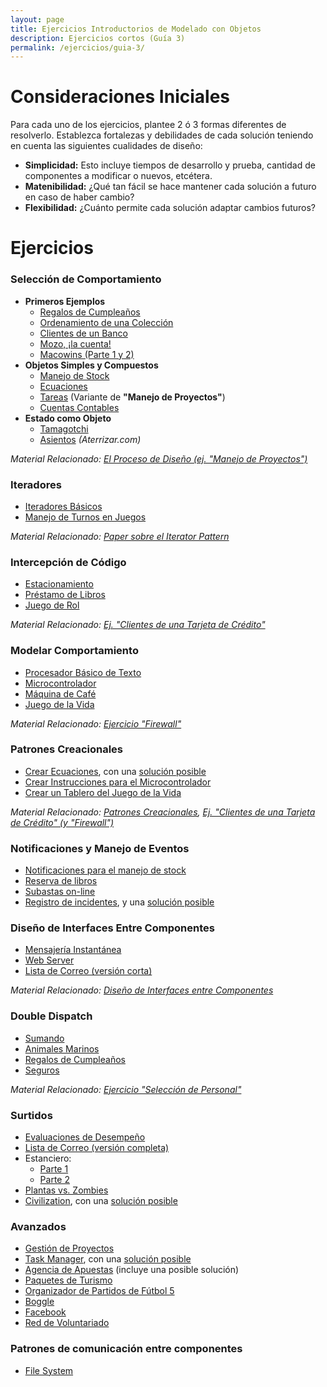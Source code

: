 ```yaml
---
layout: page
title: Ejercicios Introductorios de Modelado con Objetos
description: Ejercicios cortos (Guía 3)
permalink: /ejercicios/guia-3/
---
```

# Consideraciones Iniciales
Para cada uno de los ejercicios, plantee 2 ó 3 formas diferentes de resolverlo. Establezca fortalezas y debilidades de cada solución teniendo en cuenta las siguientes cualidades de diseño:
- **Simplicidad:** Esto incluye tiempos de desarrollo y prueba, cantidad de componentes a modificar o nuevos, etcétera.
- **Matenibilidad:** ¿Qué tan fácil se hace mantener cada solución a futuro en caso de haber cambio?
- **Flexibilidad:** ¿Cuánto permite cada solución adaptar cambios futuros?

# Ejercicios
### Selección de Comportamiento
- **Primeros Ejemplos**
	- [Regalos de Cumpleaños](https://sites.google.com/site/utndesign/material/guia-de-ejercicios/guia-objetos-patrones/regalos)
	- [Ordenamiento de una Colección](https://sites.google.com/site/utndesign/material/guia-de-ejercicios/guia-objetos-patrones/ordenamiento-de-coleccion)
	- [Clientes de un Banco](https://sites.google.com/site/utndesign/material/guia-de-ejercicios/guia-objetos-patrones/clientes-de-un-banco)
	- [Mozo, ¡la cuenta!](https://sites.google.com/site/utndesign/material/guia-de-ejercicios/guia-objetos-patrones/mozo-la-cuenta)
	- [Macowins (Parte 1 y 2)](https://docs.google.com/document/d/1N1hwjVXvroFSj-jun_s7HXNoJloS1s76TfumlNwzIsQ/edit#heading=h.ijowozxsedv6)
- **Objetos Simples y Compuestos**
	- [Manejo de Stock](https://sites.google.com/site/utndesign/material/guia-de-ejercicios/guia-objetos-patrones/manejo-de-stock)
	- [Ecuaciones](https://sites.google.com/site/utndesign/material/guia-de-ejercicios/guia-objetos-patrones/ecuaciones)
	- [Tareas](https://sites.google.com/site/utndesign/material/guia-de-ejercicios/guia-objetos-patrones/tareas) (Variante de **"Manejo de Proyectos"**)
	- [Cuentas Contables](https://sites.google.com/site/utndesign/material/guia-de-ejercicios/guia-objetos-patrones/cuentas-contables)
- **Estado como Objeto**
	- [Tamagotchi](https://sites.google.com/site/utndesign/material/guia-de-ejercicios/guia-objetos-patrones/tamagotchi)
	- [Asientos](https://docs.google.com/document/d/178B3xAC3jq0o2z33Nd4m5S3VycdrifUJYOPUNBCsfn8/edit#heading=h.cnfmz278is9d) _(Aterrizar.com)_

_Material Relacionado: [El Proceso de Diseño (ej. "Manejo de Proyectos")](https://sites.google.com/site/utndesign/material/apuntes-teoricos/ProcesoDisegno.pdf?attredirects=0)_

### Iteradores

- [Iteradores Básicos](https://sites.google.com/site/utndesign/material/guia-de-ejercicios/guia-objetos-patrones/iteradores-basicos)
- [Manejo de Turnos en Juegos](https://sites.google.com/site/utndesign/material/guia-de-ejercicios/guia-objetos-patrones/turnos-en-juegos)

_Material Relacionado: [Paper sobre el Iterator Pattern](https://docs.google.com/viewer?a=v&pid=sites&srcid=ZGVmYXVsdGRvbWFpbnx1dG5kZXNpZ258Z3g6NGMzZjI3MGIxYWM0N2Yy)_

### Intercepción de Código

- [Estacionamiento](https://sites.google.com/site/utndesign/material/guia-de-ejercicios/guia-objetos-patrones/estacionamiento)
- [Préstamo de Libros](https://sites.google.com/site/utndesign/material/guia-de-ejercicios/guia-objetos-patrones/prestamo-de-libros)  
- [Juego de Rol](https://sites.google.com/site/utndesign/material/guia-de-ejercicios/guia-objetos-patrones/juego-de-rol)

_Material Relacionado: [Ej. "Clientes de una Tarjeta de Crédito"](https://docs.google.com/viewer?a=v&pid=sites&srcid=ZGVmYXVsdGRvbWFpbnx1dG5kZXNpZ258Z3g6MzBhOWYzZjIxNTRiMThmYg)_

### Modelar Comportamiento
- [Procesador Básico de Texto](https://sites.google.com/site/utndesign/material/guia-de-ejercicios/guia-objetos-patrones/procesador-basico-de-texto)
- [Microcontrolador](https://docs.google.com/viewer?a=v&pid=sites&srcid=ZGVmYXVsdGRvbWFpbnx1dG5kZXNpZ258Z3g6NGFmMjE4ZTg5YTkyMDVmOQ)  
- [Máquina de Café](https://sites.google.com/site/utndesign/material/guia-de-ejercicios/guia-objetos-patrones/maquina-de-cafe)
- [Juego de la Vida](https://sites.google.com/site/utndesign/material/guia-de-ejercicios/guia-objetos-patrones/juego-de-la-vida)

_Material Relacionado: [Ejercicio "Firewall"](https://docs.google.com/viewer?a=v&pid=sites&srcid=ZGVmYXVsdGRvbWFpbnx1dG5kZXNpZ258Z3g6MTJlMmFkODNmOTdiNWZmNA)_

### Patrones Creacionales
- [Crear Ecuaciones](https://sites.google.com/site/utndesign/material/guia-de-ejercicios/guia-objetos-patrones/crear-ecuaciones), con una [solución posible](https://docs.google.com/document/d/1kTi7n-UNRbDPp47m3w_Ib5vJv1fOSZhOIoFZALsUTiI/edit?usp=sharing)
- [Crear Instrucciones para el Microcontrolador](https://docs.google.com/viewer?a=v&pid=sites&srcid=ZGVmYXVsdGRvbWFpbnx1dG5kZXNpZ258Z3g6NWQ0NGY5YzVjZjc3MGYwMA)
- [Crear un Tablero del Juego de la Vida](https://sites.google.com/site/utndesign/material/guia-de-ejercicios/guia-objetos-patrones/crear-un-tablero-del-juego-de-la-vida)

_Material Relacionado: [Patrones Creacionales](https://docs.google.com/viewer?a=v&pid=sites&srcid=ZGVmYXVsdGRvbWFpbnx1dG5kZXNpZ258Z3g6MjFiNjAzMmU4NGFkM2I4), [Ej. "Clientes de una Tarjeta de Crédito" (y "Firewall")](https://docs.google.com/viewer?a=v&pid=sites&srcid=ZGVmYXVsdGRvbWFpbnx1dG5kZXNpZ258Z3g6NjQxMmVmYWQ0NzUwZTFmOA)_

### Notificaciones y Manejo de Eventos
- [Notificaciones para el manejo de stock](https://sites.google.com/site/utndesign/material/guia-de-ejercicios/guia-objetos-patrones/notificaciones-al-manejo-de-stock)
- [Reserva de libros](https://sites.google.com/site/utndesign/material/guia-de-ejercicios/guia-objetos-patrones/reserva-de-libros)
- [Subastas on-line](https://sites.google.com/site/utndesign/material/guia-de-ejercicios/guia-objetos-patrones/subastas-on-line)
- [Registro de incidentes](https://docs.google.com/document/d/1Q9PeQEvv9IDHhGxcPkTV2HEpyDsX3UVUR8vJG0eME3Q/edit), y una [solución posible](https://docs.google.com/file/d/0B5xDW-XvRuFuMHBuLWk0Y1diTURxbVVYaXlVYnl0bERZUFpB/edit)

### Diseño de Interfaces Entre Componentes
- [Mensajería Instantánea](https://sites.google.com/site/utndesign/material/guia-de-ejercicios/guia-objetos-patrones/mensajeria-instantanea)
- [Web Server](https://sites.google.com/site/utndesign/material/guia-de-ejercicios/guia-objetos-patrones/web-server)
- [Lista de Correo (versión corta)](https://sites.google.com/site/utndesign/material/guia-de-ejercicios/guia-objetos-patrones/lista-de-correo-version-corta)

_Material Relacionado: [Diseño de Interfaces entre Componentes](https://docs.google.com/viewer?a=v&pid=sites&srcid=ZGVmYXVsdGRvbWFpbnx1dG5kZXNpZ258Z3g6NWFmNmUzYTY1Y2I1ODA2Mg)_

### Double Dispatch
- [Sumando](https://sites.google.com/site/utndesign/material/guia-de-ejercicios/guia-objetos-patrones/sumando)
- [Animales Marinos](https://sites.google.com/site/utndesign/material/guia-de-ejercicios/guia-objetos-patrones/animales-marinos)
- [Regalos de Cumpleaños](https://sites.google.com/site/utndesign/material/guia-de-ejercicios/guia-objetos-patrones/regalos-de-cumpleanos-parte-2)
- [Seguros](https://sites.google.com/site/utndesign/material/guia-de-ejercicios/guia-objetos-patrones/seguros)

_Material Relacionado: [Ejercicio "Selección de Personal"](https://docs.google.com/viewer?a=v&pid=sites&srcid=ZGVmYXVsdGRvbWFpbnx1dG5kZXNpZ258Z3g6MzNhMGQyNGNmM2U5MzM2Ng)_

### Surtidos
- [Evaluaciones de Desempeño](https://docs.google.com/viewer?a=v&pid=sites&srcid=ZGVmYXVsdGRvbWFpbnx1dG5kZXNpZ258Z3g6YmMzOGU1ZjllOWExYjlh)
- [Lista de Correo (versión completa)](https://docs.google.com/viewer?a=v&pid=sites&srcid=ZGVmYXVsdGRvbWFpbnx1dG5kZXNpZ258Z3g6MTgwYjQ5YzBmNmFmNWExMg)
- Estanciero: 
	- [Parte 1](https://docs.google.com/viewer?a=v&pid=sites&srcid=ZGVmYXVsdGRvbWFpbnx1dG5kZXNpZ258Z3g6N2U4ZGIwOTcxMzUwZjg1Zg) 
	- [Parte 2](https://docs.google.com/viewer?a=v&pid=sites&srcid=ZGVmYXVsdGRvbWFpbnx1dG5kZXNpZ258Z3g6MzZiMDFiN2QzN2EzZmYzMA)
- [Plantas vs. Zombies](https://sites.google.com/site/utndesign/material/guia-de-ejercicios/guia-ejercicios-introductorios-objetos/zombies-vs-plantas)
- [Civilization](https://docs.google.com/viewer?a=v&pid=sites&srcid=ZGVmYXVsdGRvbWFpbnx1dG5kZXNpZ258Z3g6NWVlYzlkYjAxNDQ1MmNmNQ), con una [solución posible](https://drive.google.com/file/d/0B8mqf7ytLZGUOGZPQ0dIZ1dlQjYzOHJSTkR2U0lLR1dTWm9v/view?usp=sharing)

### Avanzados
- [Gestión de Proyectos](https://docs.google.com/document/d/1ouK1dvoLmHaesuwOHp4EsHUKVGZSATJwGL94g9roZfE/edit#heading=h.ivvms5duiogt)
- [Task Manager](https://docs.google.com/viewer?a=v&pid=sites&srcid=ZGVmYXVsdGRvbWFpbnx1dG5kZXNpZ258Z3g6MzY4ZjEyNTVjODg4NTBiOA), con una [solución posible](https://docs.google.com/viewer?a=v&pid=sites&srcid=ZGVmYXVsdGRvbWFpbnx1dG5kZXNpZ258Z3g6MjU5NmJlNTBmMjFmODNkMA)
- [Agencia de Apuestas](https://docs.google.com/viewer?a=v&pid=sites&srcid=ZGVmYXVsdGRvbWFpbnx1dG5kZXNpZ258Z3g6NjQzNDQ3MGMyYzMzYTA3OQ) (incluye una posible solución)
- [Paquetes de Turismo](https://docs.google.com/viewer?a=v&pid=sites&srcid=ZGVmYXVsdGRvbWFpbnx1dG5kZXNpZ258Z3g6NGRiYTAyM2ZjNzU5NjFmZA)
- [Organizador de Partidos de Fútbol 5](https://docs.google.com/viewer?a=v&pid=sites&srcid=ZGVmYXVsdGRvbWFpbnx1dG5kZXNpZ258Z3g6NDdhMmFiNWVkODg5MGNlYg)
- [Boggle](https://docs.google.com/viewer?a=v&pid=sites&srcid=ZGVmYXVsdGRvbWFpbnx1dG5kZXNpZ258Z3g6NGRkOGY3MmVkYjUwNjc5YQ)
- [Facebook](https://docs.google.com/viewer?a=v&pid=sites&srcid=ZGVmYXVsdGRvbWFpbnx1dG5kZXNpZ258Z3g6NjZmNmQ3Nzk1ZDM0MzFkNA)
- [Red de Voluntariado](https://docs.google.com/viewer?a=v&pid=sites&srcid=ZGVmYXVsdGRvbWFpbnx1dG5kZXNpZ258Z3g6N2E2N2FmZTBhYzgzYjZjMA)

### Patrones de comunicación entre componentes
- [File System](https://github.com/dds-utn/file-system-enunciado)